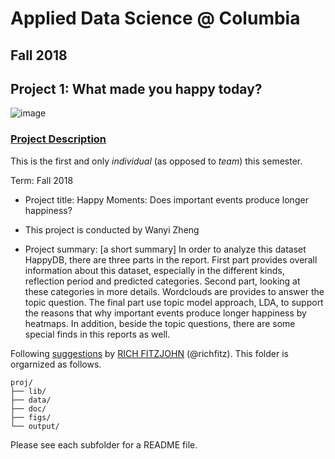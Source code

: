 # Applied Data Science @ Columbia
## Fall 2018
## Project 1: What made you happy today?

![image](figs/title.jpeg)

### [Project Description](doc/)
This is the first and only *individual* (as opposed to *team*) this semester. 

Term: Fall 2018

+ Project title: Happy Moments: Does important events produce longer happiness?
+ This project is conducted by Wanyi Zheng

+ Project summary: [a short summary] In order to analyze this dataset HappyDB, there are three parts in the report. First part provides overall information about this dataset, especially in the different kinds, reflection period and predicted categories. Second part, looking at these categories in  more details. Wordclouds are provides to answer the topic question. The final part use topic model approach, LDA, to support the reasons that why important events produce longer happiness by heatmaps. In addition, beside the topic questions, there are some special finds in this reports as well. 

Following [suggestions](http://nicercode.github.io/blog/2013-04-05-projects/) by [RICH FITZJOHN](http://nicercode.github.io/about/#Team) (@richfitz). This folder is orgarnized as follows.

```
proj/
├── lib/
├── data/
├── doc/
├── figs/
└── output/
```

Please see each subfolder for a README file.
